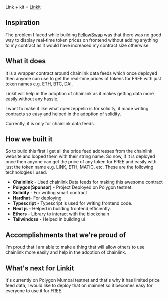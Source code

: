 Link + kit = [Linkit](https://linkit-harendra-shakya.vercel.app/)

## Inspiration

The problem I faced while building [FellowSwap](https://github.com/harendra-shakya/fellowswap) was that there was no good way to display real-time token prices on frontend without adding anything to my contract as it would have increased my contract size otherwise. 

## What it does

It is a wrapper contract around chainlink data feeds which once deployed then anyone can use to get the real-time prices of tokens for FREE with just token names e.g. ETH, BTC, DAI.

Linkit will help in the adoption of chainlink as it makes getting data more easily without any hassle.

I want to make it like what openzeppelin is for solidity, it made writing contracts so easy and helped in the adoption of solidity.

Currently, it is only for chainlink data feeds.

## How we built it

So to build this first I get all the price feed addresses from the chainlink website and looped them with their string name. So now, if it is deployed once then anyone can get the price of any token for FREE and easily with just the token name e.g. LINK, ETH, MATIC, etc. These are the following technologies I used.

- **Chainlink** - Used chainlink Data feeds for making this awesome contract
- **Polygon(Sponsor)** - Project Deployed on Polygon testnet.
- **Solidity** - For writing smart contract
- **Hardhat**- For deploying
- **Typescript** - Typescript is used for writing frontend code.
- **Next js** - Helped in building frontend efficiently.
- **Ethers** - Library to interact with the blockchain
- **Tailwindcss** - Helped in building ui

## Accomplishments that we're proud of

I'm proud that I am able to make a thing that will allow others to use chainlink more easily and help in the adoption of chainlink.

## What's next for Linkit

It's currently on Polygon Mumbai testnet and that's why it has limited price feed data, I would like to deploy that on mainnet so it becomes easy for everyone to use it for FREE.
